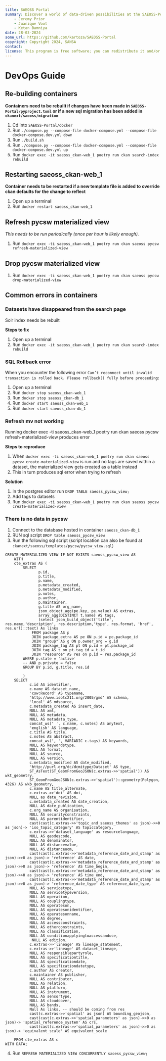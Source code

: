 ```yaml
---
title: SAEOSS Portal
summary: Discover a world of data-driven possibilities at the SAEOSS-Portal, where information converges to empower data sharing and decision-making.
    - Jeremy Prior
    - Juanique Voot
    - Ketan Bamniya
date: 28-03-2024
some_url: https://github.com/kartoza/SAEOSS-Portal
copyright: Copyright 2024, SANSA
contact:
license: This program is free software; you can redistribute it and/or modify it under the terms of the GNU Affero General Public License as published by the Free Software Foundation; either version 3 of the License, or (at your option) any later version.
---
```


# DevOps Guide
<!-- Replace all of the titles with relevant titles -->
<!-- More content to be added -->

## Re-building containers

**Containers need to be rebuilt if changes have been made in `SAEOSS-Portal/pyproject.toml` or if a new sql migration has been added in `ckanext/saeoss/migration`**

1. Cd into `SAEOSS-Portal/docker`
2. Run `./compose.py --compose-file docker-compose.yml --compose-file docker-compose.dev.yml down`
3. Run `./build.sh`
4. Run `./compose.py --compose-file docker-compose.yml --compose-file docker-compose.dev.yml up`
5. Run `docker exec -it saeoss_ckan-web_1 poetry run ckan search-index rebuild`

## Restarting saeoss_ckan-web_1

**Container needs to be restarted if a new template file is added to override ckan defaults for the change to reflect**

1. Open up a terminal
2. Run `docker restart saeoss_ckan-web_1`

## Refresh pycsw materialized view

*This needs to be run periodically (once per hour is likely enough).*

1. Run `docker exec -ti saeoss_ckan-web_1 poetry run ckan saeoss pycsw refresh-materialized-view`

## Drop pycsw materialized view

1. Run `docker exec -ti saeoss_ckan-web_1 poetry run ckan saeoss pycsw drop-materialized-view`

## Common errors in containers

### Datasets have disappeared from the search page

Solr index needs be rebuilt

**Steps to fix**

1. Open up a terminal
2. Run `docker exec -it saeoss_ckan-web_1 poetry run ckan search-index rebuild`

### SQL Rollback error

When you encounter the following error `Can’t reconnect until invalid transaction is rolled back. Please rollback() fully before proceeding`:

1. Open up a terminal
2. Run `docker stop saeoss_ckan-web_1`
3. Run `docker stop saeoss_ckan-db_1`
4. Run `docker start saeoss_ckan-web_1`
5. Run `docker start saeoss_ckan-db_1`

### Refresh mv not working

Running docker exec -ti saeoss_ckan-web_1 poetry run ckan saeoss pycsw refresh-materialized-view produces error

**Steps to reproduce**

1. When `docker exec -ti saeoss_ckan-web_1 poetry run ckan saeoss pycsw create-materialized-view` is run and no tags are saved within a dataset, the materialized view gets created as a table instead
2. This in turn produces sql error when trying to refresh

**Solution**

1. In the postgres editor run  `DROP TABLE saeoss_pycsw_view;`
2. Add tags to datasets
3. Run `docker exec -ti saeoss_ckan-web_1 poetry run ckan saeoss pycsw create-materialized-view`

### There is no data in pycsw

1. Connect to the database hosted in container `saeoss_ckan-db_1`
2. RUN sql script `DROP table saeoss_pycsw_view`
3. Run the following sql script (script location can also be found at `ckanext/saeoss/templates/pycsw/pycsw_view.sql`)
```
CREATE MATERIALIZED VIEW IF NOT EXISTS saeoss_pycsw_view AS
    WITH
    cte_extras AS (
        SELECT
               p.id,
               p.title,
               p.name,
               p.metadata_created,
               p.metadata_modified,
               p.notes,
               p.author,
               p.maintainer,
               g.title AS org_name,
               json_object_agg(pe.key, pe.value) AS extras,
               array_agg(DISTINCT t.name) AS tags,
               (select json_build_object('title', res.name,'description', res.description,'type', res.format, 'href', res.url)::text) As links
            FROM package AS p
            JOIN package_extra AS pe ON p.id = pe.package_id
            JOIN "group" AS g ON p.owner_org = g.id
            JOIN package_tag AS pt ON p.id = pt.package_id
            JOIN tag AS t on pt.tag_id = t.id
            JOIN "resource" AS res on p.id = res.package_id
        WHERE p.state = 'active'
        -- AND p.private = false        
        GROUP BY p.id, g.title, res.id

        )
    SELECT
           c.id AS identifier,
           c.name AS dataset_name,
           'csw:Record' AS typename,
           'http://www.isotc211.org/2005/gmd' AS schema,
           'local' AS mdsource,
           c.metadata_created AS insert_date,
           NULL AS xml,
           NULL AS metadata,
           NULL AS metadata_type,
           concat_ws(' ', c.name, c.notes) AS anytext,
           'english' AS language,
           c.title AS title,
           c.notes AS abstract,
           concat_ws(', ', VARIADIC c.tags) AS keywords,
           NULL AS keywordstype,
           NULL AS format,
           NULL AS source,
           NULL AS version,
           c.metadata_modified AS date_modified,
           'http://purl.org/dc/dcmitype/Dataset' AS type,
           ST_AsText(ST_GeomFromGeoJSON(c.extras->>'spatial')) AS wkt_geometry,
           ST_GeomFromGeoJSON(c.extras->>'spatial')::geometry(Polygon, 4326) AS wkb_geometry,
           c.name AS title_alternate,
           c.extras->>'doi' AS doi,
           NULL as date_revision,
           c.metadata_created AS date_creation,
           NULL AS date_publication,
           c.org_name AS organisation,
           NULL AS securityconstraints,
           NULL AS parentidentifier,
           cast(cast(c.extras->>'topic_and_saeoss_themes' as json)->>0 as json)-> 'iso_topic_category' AS topiccategory,
           c.extras->>'dataset_language' as resourcelanguage,
           NULL AS geodescode,
           NULL AS denominator,
           NULL AS distancevalue,
           NULL AS distanceuom,
           cast(cast(c.extras->>'metadata_reference_date_and_stamp' as json)->>0 as json)-> 'reference' AS date,
           cast(cast(c.extras->>'metadata_reference_date_and_stamp' as json)->>0 as json)-> 'reference' AS time_begin,
           cast(cast(c.extras->>'metadata_reference_date_and_stamp' as json)->>0 as json)-> 'reference' AS time_end,
           cast(cast(c.extras->>'metadata_reference_date_and_stamp' as json)->>0 as json)-> 'reference_date_type' AS reference_date_type,
           NULL AS servicetype,
           NULL AS servicetypeversion,
           NULL AS operation,
           NULL AS couplingtype,
           NULL AS operateson,
           NULL AS operatesonidentifier,
           NULL AS operatesonname,
           NULL AS degree,
           NULL AS accessconstraints,
           NULL AS otherconstraints,
           NULL AS classification,
           NULL AS conditionapplyingtoaccessanduse,
	        NULL AS edition,
           c.extras->>'lineage' AS lineage_statement,
           c.extras->>'lineage' AS dataset_lineage,
           NULL AS responsiblepartyrole,
           NULL AS specificationtitle,
           NULL AS specificationdate,
           NULL AS specificationdatetype,
           c.author AS creator,
           c.maintainer AS publisher,
           NULL AS contributor,
           NULL AS relation,
           NULL AS platform,
           NULL AS instrument,
           NULL AS sensortype,
           NULL AS cloudcover,
           NULL AS bands,
           Null As links, -- should be coming from res
           cast(c.extras->>'spatial' as json) AS bounding_geojson,
           cast(cast(c.extras->>'spatial_parameters' as json)->>0 as json)-> 'spatial_reference_system' AS crs,
           cast(cast(c.extras->>'spatial_parameters' as json)->>0 as json)-> 'equivalent_scale' AS equivalent_scale

    FROM cte_extras AS c
WITH DATA;

``` 
4. Run `REFRESH MATERIALIZED VIEW CONCURRENTLY saoess_pycsw_view;`